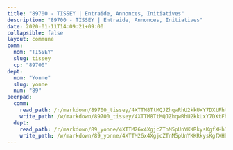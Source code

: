 ```yaml
---
title: "89700 - TISSEY | Entraide, Annonces, Initiatives"
description: "89700 - TISSEY | Entraide, Annonces, Initiatives"
date: 2020-01-11T14:09:21+09:00
collapsible: false
layout: commune
comm:
  nom: "TISSEY"
  slug: tissey
  cp: "89700"
dept:
  nom: "Yonne"
  slug: yonne
  num: "89"
peerpad:
  comm:
    read_path: /r/markdown/89700_tissey/4XTTM8TtMQJZhqwRhU2kkUxY7DXtFhtrnETVkrCdZT1sdFQdk
    write_path: /w/markdown/89700_tissey/4XTTM8TtMQJZhqwRhU2kkUxY7DXtFhtrnETVkrCdZT1sdFQdk-K3TgU2PHrctKSJTpCJxfCSgE52vc3ZBhaQ1L14xCG56WqaQNiF1E8UHRBE7n2LsKFxiWePaRecyzL2ZpJzJozq37UzG9MSz1GAYbkL4Zzffsj1UHQf7QRU1F4wW1ZDcUqieStier
  dept:
    read_path: /r/markdown/89_yonne/4XTTM26x4XgjcZTnM5pUnYKKRkysKgfXHh1wiigoPHqn9LDKB
    write_path: /w/markdown/89_yonne/4XTTM26x4XgjcZTnM5pUnYKKRkysKgfXHh1wiigoPHqn9LDKB-K3TgU4xaMVqzoRnPJNyddApuMoWvJyHL35bzooauYvdhG3MLg3ikjpoueq9BDtqVP4hJBQxpPxix2gohzXyST9tZPnEkyXpDMdHiAFpx7EU6e8WgvFk7NPsBQepM8o13bG9dyqq7
---
```


